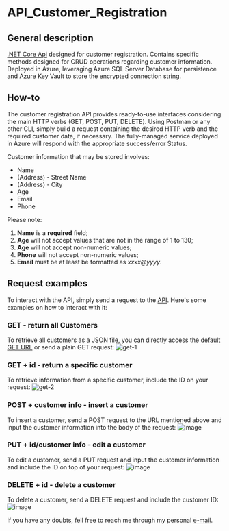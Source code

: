 # API_Customer_Registration

## General description
[.NET Core Api](https://api-customer-management.azurewebsites.net/api/customers) designed for customer registration. Contains specific methods designed for CRUD operations regarding customer information. Deployed in Azure, leveraging Azure SQL Server Database for persistence and Azure Key Vault to store the encrypted connection string. 

## How-to
The customer registration API provides ready-to-use interfaces considering the main HTTP verbs (GET, POST, PUT, DELETE). Using Postman or any other CLI, simply build a request containing the desired HTTP verb and the required customer data, if necessary. The fully-managed service deployed in Azure will respond with the appropriate success/error Status.

Customer information that may be stored involves:

- Name
- (Address) - Street Name
- (Address) - City
- Age
- Email
- Phone

Please note: 

1. **Name** is a **required** field;
2. **Age** will not accept values that are not in the range of 1 to 130;
3. **Age** will not accept non-numeric values;
4. **Phone** will not accept non-numeric values;
5. **Email** must be at least be formatted as *xxxx@yyyy*.

## Request examples

To interact with the API, simply send a request to the [API](https://api-customer-management.azurewebsites.net). Here's some examples on how to interact with it:

### GET - return all Customers
To retrieve all customers as a JSON file, you can directly access the [default GET URL](https://api-customer-management.azurewebsites.net/api/customers) or send a plain GET request:
![get-1](https://user-images.githubusercontent.com/32580031/197343926-232940b6-7976-47b6-b936-23ab8676960e.PNG)

### GET + id - return a specific customer
To retrieve information from a specific customer, include the ID on your request:
![get-2](https://user-images.githubusercontent.com/32580031/197343928-83d674d9-bbbf-4acc-bea4-25f5c62234d9.PNG)

### POST + customer info - insert a customer
To insert a customer, send a POST request to the URL mentioned above and input the customer information into the body of the request:
![image](https://user-images.githubusercontent.com/32580031/197343755-3c8f95b8-24ec-4d7c-a28e-90243c96a3c4.png)

### PUT + id/customer info - edit a customer
To edit a customer, send a PUT request and input the customer information and include the ID on top of your request:
![image](https://user-images.githubusercontent.com/32580031/197344099-efe2658c-920e-409a-a461-cbd53b7c26c9.png)

### DELETE + id - delete a customer
To delete a customer, send a DELETE request and include the customer ID:
![image](https://user-images.githubusercontent.com/32580031/197344138-f215dc82-47ad-4150-af68-7db85c3140cd.png)

If you have any doubts, fell free to reach me through my personal [e-mail](ricardo_morello@hotmail.com).
